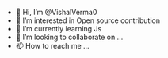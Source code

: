 - 👋 Hi, I’m @VishalVerma0
- 👀 I’m interested in Open source contribution
- 🌱 I’m currently learning Js
- 💞️ I’m looking to collaborate on ...
- 📫 How to reach me ...

<!---
VishalVerma0/VishalVerma0 is a ✨ special ✨ repository because its `README.md` (this file) appears on your GitHub profile.
You can click the Preview link to take a look at your changes.
--->
